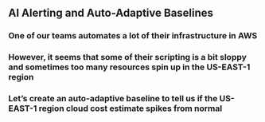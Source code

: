 ## AI Alerting and Auto-Adaptive Baselines

### One of our teams automates a lot of their infrastructure in AWS

### However, it seems that some of their scripting is a bit sloppy and sometimes too many resources spin up in the US-EAST-1 region

### Let’s create an auto-adaptive baseline to tell us if the US-EAST-1 region cloud cost estimate spikes from normal
